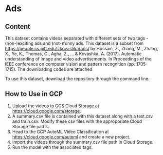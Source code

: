 # Ads
## Content
This dataset contains videos separated with different sets of two tags - (non-)exciting ads and (not-)funny ads.
This dataset is a subset from https://people.cs.pitt.edu/~kovashka/ads/ by Hussain, Z., Zhang, M., Zhang, X., Ye, K., Thomas, C., Agha, Z., ... & Kovashka, A. (2017). Automatic understanding of image and video advertisements. In Proceedings of the IEEE conference on computer vision and pattern recognition (pp. 1705-1715).
The downloading codes are attached

To use this dataset, download the repository through the command line.

## How to Use in GCP
1. Upload the videos to GCS Cloud Storage at https://cloud.google.com/storage.
2. A summary.csv file is contained with this dataset along with a test.csv and train.csv. Modify these csv files with the approporiate Cloud Storage file paths.
3. Head to the GCP AutoML Video Classification at https://cloud.google.com/automl and create a new project.
4. Import the videos through the summary.csv file path in Cloud Storage.
5. Run the model with the associated tags.
